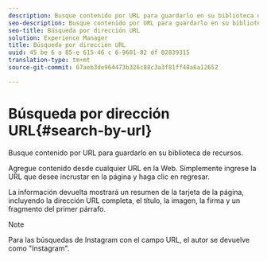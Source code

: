 ```yaml
---
description: Busque contenido por URL para guardarlo en su biblioteca de recursos.
seo-description: Busque contenido por URL para guardarlo en su biblioteca de recursos.
seo-title: Búsqueda por dirección URL
solution: Experience Manager
title: Búsqueda por dirección URL
uuid: 45 be 6 a 85-e 615-46 c 6-9601-82 df 02839315
translation-type: tm+mt
source-git-commit: 67aeb3de964473b326c88c3a3f81ff48a6a12652

---
```



# Búsqueda por dirección URL{#search-by-url}

Busque contenido por URL para guardarlo en su biblioteca de recursos.

Agregue contenido desde cualquier URL en la Web. Simplemente ingrese la URL que desee incrustar en la página y haga clic en regresar.

La información devuelta mostrará un resumen de la tarjeta de la página, incluyendo la dirección URL completa, el título, la imagen, la firma y un fragmento del primer párrafo.

>[!NOTE]
>
>Para las búsquedas de Instagram con el campo URL, el autor se devuelve como &quot;Instagram&quot;.

